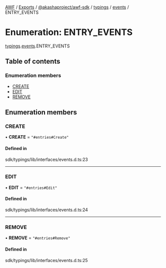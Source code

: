 [AWF](../README.md) / [Exports](../modules.md) / [@akashaproject/awf-sdk](../modules/_akashaproject_awf_sdk.md) / [typings](../modules/_akashaproject_awf_sdk.typings.md) / [events](../modules/_akashaproject_awf_sdk.typings.events.md) / ENTRY_EVENTS

# Enumeration: ENTRY\_EVENTS

[typings](../modules/_akashaproject_awf_sdk.typings.md).[events](../modules/_akashaproject_awf_sdk.typings.events.md).ENTRY_EVENTS

## Table of contents

### Enumeration members

- [CREATE](_akashaproject_awf_sdk.typings.events.ENTRY_EVENTS.md#create)
- [EDIT](_akashaproject_awf_sdk.typings.events.ENTRY_EVENTS.md#edit)
- [REMOVE](_akashaproject_awf_sdk.typings.events.ENTRY_EVENTS.md#remove)

## Enumeration members

### CREATE

• **CREATE** = `"#entries#Create"`

#### Defined in

sdk/typings/lib/interfaces/events.d.ts:23

___

### EDIT

• **EDIT** = `"#entries#Edit"`

#### Defined in

sdk/typings/lib/interfaces/events.d.ts:24

___

### REMOVE

• **REMOVE** = `"#entries#Remove"`

#### Defined in

sdk/typings/lib/interfaces/events.d.ts:25

